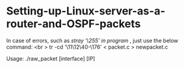 # Setting-up-Linux-server-as-a-router-and-OSPF-packets

In case of errors, such as *stray ‘\255’ in program* , just use the below command: <br \>
tr -cd '\11\12\40-\176' < packet.c > newpacket.c

Usage: ./raw_packet [interface] [IP]
